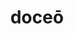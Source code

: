 ---
title: doceō
meaning: to teach
ch: [six, mt, mt5thru7, ss, ss1]
pos: verb
inf: docēre
secondppstem: doc
infend: ēre
conjugation: second
derivatives: docile, doctrine
---